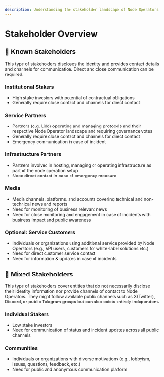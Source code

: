 ```yaml
---
description: Understanding the stakeholder landscape of Node Operators.
---
```


# Stakeholder Overview

## 🙂 Known Stakeholders

This type of stakeholders discloses the identity and provides contact details and channels for communication. Direct and close communication can be required.

### **Institutional Stakers**

* High stake investors with potential of contractual obligations
* Generally require close contact and channels for direct contact

### **Service Partners**

* Partners (e.g. Lido) operating and managing protocols and their respective Node Operator landscape and requiring governance votes
* Generally require close contact and channels for direct contact
* Emergency communication in case of incident

### **Infrastructure Partners**

* Partners involved in hosting, managing or operating infrastructure as part of the node operation setup
* Need direct contact in case of emergency measure

### **Media**

* Media channels, platforms, and accounts covering technical and non-technical news and reports
* Need for monitoring of business relevant news
* Need for close monitoring and engagement in case of incidents with business impact and public awareness

### **Optional: Service Customers**

* Individuals or organizations using additional service provided by Node Operators (e.g., API users, customers for white-label solutions etc.)
* Need for direct customer service contact
* Need for information & updates in case of incidents

## 🫥 Mixed Stakeholders

This type of stakeholders cover entities that do not necessarily disclose their identity information nor provide channels of contact to Node Operators. They might follow available public channels such as X(Twitter), Discord, or public Telegram groups but can also exists entirely independent.

### **Individual Stakers**

* Low stake investors
* Need for communication of status and incident updates across all public channels

### **Communities**

* Individuals or organizations with diverse motivations (e.g., lobbyism, issues, questions, feedback, etc.)
* Need for public and anonymous communication platform
